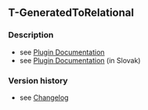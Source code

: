 T-GeneratedToRelational
-----------------------

### Description ###

* see [Plugin Documentation](./doc/About.md)
* see [Plugin Documentation](./doc/About_sk.md) (in Slovak)

### Version history ###

* see [Changelog](./CHANGELOG.md)